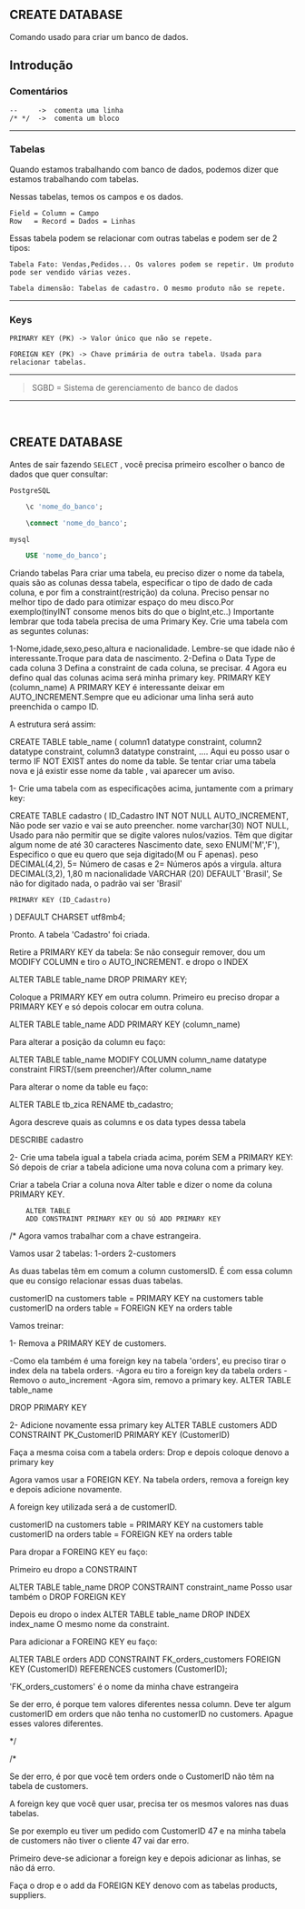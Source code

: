 ## CREATE DATABASE

Comando usado para criar um banco de dados.
## Introdução



### Comentários

    --     ->  comenta uma linha
    /* */  ->  comenta um bloco


<hr>

### Tabelas
Quando estamos trabalhando com banco de dados, podemos dizer que estamos trabalhando com tabelas.

Nessas tabelas, temos os campos e os dados.

    Field = Column = Campo 
    Row   = Record = Dados = Linhas


Essas tabela podem se relacionar com outras tabelas e podem ser de 2 tipos:

    Tabela Fato: Vendas,Pedidos... Os valores podem se repetir. Um produto pode ser vendido várias vezes.
    
    Tabela dimensão: Tabelas de cadastro. O mesmo produto não se repete.
<hr>

### Keys

    PRIMARY KEY (PK) -> Valor único que não se repete.

    FOREIGN KEY (PK) -> Chave primária de outra tabela. Usada para relacionar tabelas.


<hr>

> SGBD = Sistema de gerenciamento de banco de dados

<hr>
<br>

## CREATE DATABASE
 Antes de sair fazendo `SELECT` , você precisa primeiro escolher o banco de dados que quer consultar:

 `PostgreSQL`

```sql
    \c 'nome_do_banco';
```

```sql
    \connect 'nome_do_banco';
```


`mysql`
```sql
    USE 'nome_do_banco';
```















    
 Criando tabelas
 Para criar uma tabela, eu preciso dizer o nome da tabela, quais são as colunas dessa tabela, especificar o tipo de dado de cada coluna, e por fim a constraint(restrição) da coluna.
 Preciso pensar no melhor tipo de dado para otimizar espaço do meu disco.Por exemplo(tinyINT consome menos bits do que o bigInt,etc..)
 Importante lembrar que toda tabela precisa de uma Primary Key.
 Crie uma tabela com as seguntes colunas:

 1-Nome,idade,sexo,peso,altura e nacionalidade. Lembre-se que idade não é interessante.Troque para data de nascimento.
 2-Defina o Data Type de cada coluna
 3 Defina a constraint de cada coluna, se precisar.
 4 Agora eu defino qual das colunas acima será minha primary key. PRIMARY KEY (column_name)
 A PRIMARY KEY é interessante deixar em AUTO_INCREMENT.Sempre que eu adicionar uma linha será auto preenchida o campo ID.


 A estrutura será assim:

 CREATE TABLE table_name (
 column1 datatype constraint,
 column2 datatype constraint,
 column3 datatype constraint,
    ....
 Aqui eu posso usar o termo IF NOT EXIST antes do nome da table. Se tentar criar uma tabela nova e já existir esse nome da table , vai aparecer um aviso.


 1- Crie uma tabela com as especificações acima, juntamente com a primary key:

CREATE TABLE cadastro (
	ID_Cadastro 			INT 			NOT NULL AUTO_INCREMENT,  Não pode ser vazio e vai se auto preencher.
	nome 					varchar(30)		NOT NULL,  Usado para não permitir que se digite valores nulos/vazios. Têm que digitar algum nome de até 30 caracteres 
	Nascimento 				date, 
	sexo 					ENUM('M','F'),  Especifico o que eu quero que seja digitado(M ou F apenas).
	peso 					DECIMAL(4,2),  5= Número de casas e 2= Números após a virgula.
	altura 					DECIMAL(3,2),  1,80 m
	nacionalidade 			VARCHAR (20) 	DEFAULT 'Brasil',  Se não for digitado nada, o padrão vai ser 'Brasil'
    
	PRIMARY KEY (ID_Cadastro)
)
DEFAULT CHARSET utf8mb4;



 Pronto. A tabela 'Cadastro' foi criada.


 Retire a PRIMARY KEY da tabela: 
 Se não conseguir remover, dou um MODIFY COLUMN e tiro o AUTO_INCREMENT. e dropo o INDEX

 ALTER TABLE table_name
 DROP PRIMARY KEY;


 Coloque a PRIMARY KEY em outra column.
 Primeiro eu preciso dropar a PRIMARY KEY e só depois colocar em outra coluna.


 ALTER TABLE table_name
 ADD PRIMARY KEY (column_name)


 Para alterar a posição da column eu faço:

 ALTER TABLE table_name
 MODIFY COLUMN column_name datatype constraint FIRST/(sem preencher)/After column_name



 Para alterar o nome da table eu faço:

ALTER TABLE tb_zica
RENAME tb_cadastro;


 Agora descreve quais as columns e os data types dessa tabela


DESCRIBE cadastro




 2- Crie uma tabela igual a tabela criada acima, porém SEM  a PRIMARY KEY:
    Só depois de criar a tabela adicione uma nova coluna com a primary key.

 Criar a tabela
 Criar a coluna nova
 Alter table e dizer o nome da coluna PRIMARY KEY.

 		ALTER TABLE
 		ADD CONSTRAINT PRIMARY KEY OU SÓ ADD PRIMARY KEY







/* 
Agora vamos trabalhar com a chave estrangeira.

Vamos usar 2 tabelas:
1-orders
2-customers

As duas tabelas têm em comum a column customersID. É com essa column que eu consigo relacionar essas duas tabelas.


customerID na customers table = PRIMARY KEY na customers table
customerID na orders table	  = FOREIGN KEY na orders table



Vamos treinar:

1- Remova a PRIMARY KEY de customers. 

-Como ela também é uma foreign key na tabela 'orders', eu preciso tirar o index dela na tabela orders. 
-Agora eu tiro a foreign key da tabela orders
-Removo o auto_increment
-Agora sim, removo a primary key.
ALTER TABLE table_name

DROP PRIMARY KEY



2- Adicione novamente essa primary key
ALTER TABLE customers
    ADD CONSTRAINT PK_CustomerID PRIMARY KEY (CustomerID)
    
    
Faça a mesma coisa com a tabela orders:
Drop e depois coloque denovo a primary key




Agora vamos usar a FOREIGN KEY.
Na tabela orders, remova a foreign key e depois adicione novamente.

A foreign key utilizada será a de customerID.


customerID na customers table = PRIMARY KEY na customers table
customerID na orders table	  = FOREIGN KEY na orders table

Para dropar a FOREING KEY eu faço:

Primeiro eu dropo a CONSTRAINT

ALTER TABLE table_name
DROP CONSTRAINT constraint_name				Posso usar também o DROP FOREIGN KEY


Depois eu dropo o index
ALTER TABLE table_name
DROP INDEX index_name  O mesmo nome da constraint.






Para adicionar a FOREING KEY eu faço:



ALTER TABLE orders
ADD CONSTRAINT FK_orders_customers FOREIGN KEY (CustomerID) REFERENCES customers (CustomerID);

'FK_orders_customers' é o nome da minha chave estrangeira

Se der erro, é porque tem valores diferentes nessa column. Deve ter algum customerID em orders que não tenha no customerID no customers. Apague esses valores diferentes.

*/


/*

Se der erro, é por que você tem orders onde o CustomerID não têm na tabela de customers.

A foreign key que você quer usar, precisa ter os mesmos valores nas duas tabelas.

Se por exemplo eu tiver um pedido com CustomerID 47
e na minha tabela de customers não tiver o cliente 47 vai dar erro.

Primeiro deve-se adicionar a foreign key e depois adicionar as linhas, se não dá erro.




Faça o drop e o add da FOREIGN KEY denovo com as tabelas
products, suppliers.

